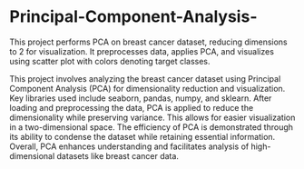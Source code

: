 # Principal-Component-Analysis-
This project performs PCA on breast cancer dataset, reducing dimensions to 2 for visualization. It preprocesses data, applies PCA, and visualizes using scatter plot with colors denoting target classes.

This project involves analyzing the breast cancer dataset using Principal Component Analysis (PCA) for dimensionality reduction and visualization. Key libraries used include seaborn, pandas, numpy, and sklearn. After loading and preprocessing the data, PCA is applied to reduce the dimensionality while preserving variance. This allows for easier visualization in a two-dimensional space. The efficiency of PCA is demonstrated through its ability to condense the dataset while retaining essential information. Overall, PCA enhances understanding and facilitates analysis of high-dimensional datasets like breast cancer data.

